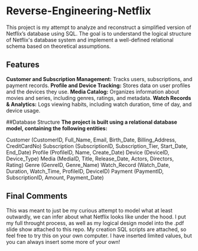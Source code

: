 # Reverse-Engineering-Netflix

This project is my attempt to analyze and reconstruct a simplified version of Netflix’s database using SQL. The goal is to understand the logical structure of Netflix's database system and implement a well-defined relational schema based on theoretical assumptions.

## Features
**Customer and Subscription Management:** Tracks users, subscriptions, and payment records.
**Profile and Device Tracking:** Stores data on user profiles and the devices they use.
**Media Catalog:** Organizes information about movies and series, including genres, ratings, and metadata.
**Watch Records & Analytics:** Logs viewing habits, including watch duration, time of day, and device usage.

##Database Structure
**The project is built using a relational database model, containing the following entities:**

Customer (CustomerID, Full_Name, Email, Birth_Date, Billing_Address, CreditCardNo)
Subscription (SubscriptionID, Subscription_Tier, Start_Date, End_Date)
Profile (ProfileID, Name, Create_Date)
Device (DeviceID, Device_Type)
Media (MediaID, Title, Release_Date, Actors, Directors, Rating)
Genre (GenreID, Genre_Name)
Watch_Record (Watch_Date, Duration, Watch_Time, ProfileID, DeviceID)
Payment (PaymentID, SubscriptionID, Amount, Payment_Date)

## Final Comments
This was meant to just be my curious attempt to model what at least outwardly, we can infer about what Netflix looks like under the hood. I put my full throught process, as well as my logical design model into the .pdf slide show attached to this repo. My creation SQL scripts are attached, so feel free to try this on your own computer. I have inserted limited values, but you can always insert some more of your own!
